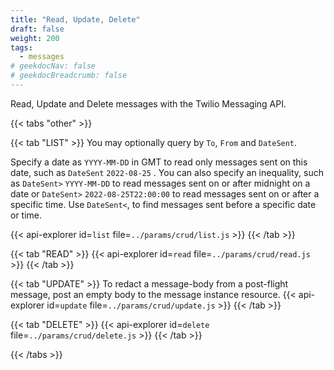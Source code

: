 ```yaml
---
title: "Read, Update, Delete"
draft: false
weight: 200
tags:
  - messages
# geekdocNav: false
# geekdocBreadcrumb: false
---
```


Read, Update and Delete messages with the Twilio Messaging API.

{{< tabs "other" >}}

{{< tab "LIST" >}}
You may optionally query by `To`, `From` and `DateSent`. 

Specify a date as `YYYY-MM-DD` in GMT to read only messages sent on this date, such as `DateSent` `2022-08-25` . You can also specify an inequality, such as `DateSent>` `YYYY-MM-DD` to read messages sent on or after midnight on a date or `DateSent>` `2022-08-25T22:00:00` to read messages sent on or after a specific time. Use `DateSent<`, to find messages sent before a specific date or time.

{{< api-explorer id=`list` file=`../params/crud/list.js` >}}
{{< /tab >}}

{{< tab "READ" >}}
{{< api-explorer id=`read` file=`../params/crud/read.js` >}}
{{< /tab >}}

{{< tab "UPDATE" >}}
To redact a message-body from a post-flight message, post an empty body to the message instance resource.
{{< api-explorer id=`update` file=`../params/crud/update.js` >}}
{{< /tab >}}

{{< tab "DELETE" >}}
{{< api-explorer id=`delete` file=`../params/crud/delete.js` >}}
{{< /tab >}}

{{< /tabs >}}
